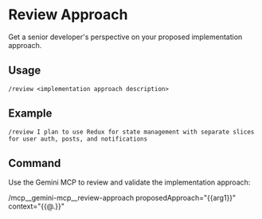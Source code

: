 # Review Approach

Get a senior developer's perspective on your proposed implementation approach.

## Usage
`/review <implementation approach description>`

## Example
`/review I plan to use Redux for state management with separate slices for user auth, posts, and notifications`

## Command
Use the Gemini MCP to review and validate the implementation approach:

/mcp__gemini-mcp__review-approach proposedApproach="{{arg1}}" context="{{@.}}"